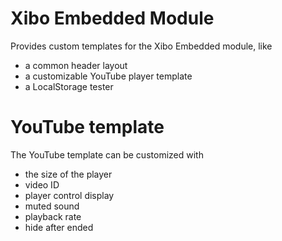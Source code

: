 ﻿# Xibo Embedded Module #

Provides custom templates for the Xibo Embedded module, like

* a common header layout
* a customizable YouTube player template
* a LocalStorage tester

# YouTube template #

The YouTube template can be customized with

* the size of the player
* video ID
* player control display
* muted sound
* playback rate
* hide after ended

